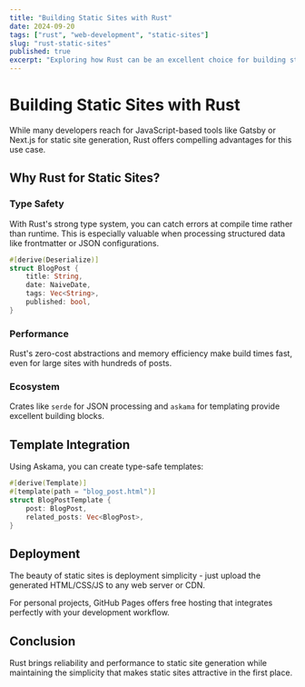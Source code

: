 ```yaml
---
title: "Building Static Sites with Rust"
date: 2024-09-20
tags: ["rust", "web-development", "static-sites"]
slug: "rust-static-sites"
published: true
excerpt: "Exploring how Rust can be an excellent choice for building static site generators, with type safety and performance benefits."
---
```


# Building Static Sites with Rust

While many developers reach for JavaScript-based tools like Gatsby or Next.js for static site generation, Rust offers compelling advantages for this use case.

## Why Rust for Static Sites?

### Type Safety
With Rust's strong type system, you can catch errors at compile time rather than runtime. This is especially valuable when processing structured data like frontmatter or JSON configurations.

```rust
#[derive(Deserialize)]
struct BlogPost {
    title: String,
    date: NaiveDate,
    tags: Vec<String>,
    published: bool,
}
```

### Performance
Rust's zero-cost abstractions and memory efficiency make build times fast, even for large sites with hundreds of posts.

### Ecosystem
Crates like `serde` for JSON processing and `askama` for templating provide excellent building blocks.

## Template Integration

Using Askama, you can create type-safe templates:

```rust
#[derive(Template)]
#[template(path = "blog_post.html")]
struct BlogPostTemplate {
    post: BlogPost,
    related_posts: Vec<BlogPost>,
}
```

## Deployment

The beauty of static sites is deployment simplicity - just upload the generated HTML/CSS/JS to any web server or CDN.

For personal projects, GitHub Pages offers free hosting that integrates perfectly with your development workflow.

## Conclusion

Rust brings reliability and performance to static site generation while maintaining the simplicity that makes static sites attractive in the first place.